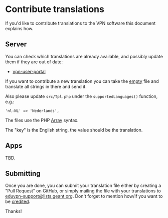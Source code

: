 # Contribute translations

If you'd like to contribute translations to the VPN software this document
explains how.

## Server

You can check which translations are already available, and possibly update 
them if they are out of date:

* [vpn-user-portal](https://github.com/eduvpn/vpn-user-portal/tree/v3/locale)

If you want to contribute a new translation you can take the 
[empty](https://github.com/eduvpn/vpn-user-portal/blob/v3/locale/empty.php) 
file and translate all strings in there and send it.

Also please update `src/Tpl.php` under the `supportedLanguages()` function, 
e.g.:

```
'nl-NL' => 'Nederlands',
```

The files use the PHP 
[Array](https://secure.php.net/manual/en/language.types.array.php) syntax.

The "key" is the English string, the value should be the translation.

## Apps

TBD.

## Submitting

Once you are done, you can submit your translation file either by creating a 
"Pull Request" on GitHub, or simply mailing the file with your translations to
[eduvpn-support@lists.geant.org](mailto:eduvpn-support@lists.geant.org). Don't
forget to mention how/if you want to be 
[credited](https://github.com/eduvpn/vpn-user-portal/blob/v3/locale/CREDITS.md).

Thanks!
